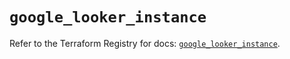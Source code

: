 # `google_looker_instance`

Refer to the Terraform Registry for docs: [`google_looker_instance`](https://registry.terraform.io/providers/hashicorp/google-beta/6.42.0/docs/resources/google_looker_instance).
